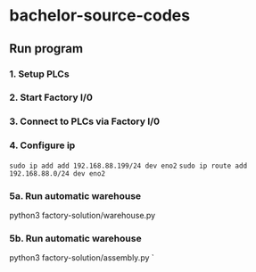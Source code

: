 # bachelor-source-codes

## Run program  
### 1. Setup PLCs 
### 2. Start Factory I/0 
### 3. Connect to PLCs via Factory I/0
### 4. Configure ip
`sudo ip add add 192.168.88.199/24 dev eno2`
`sudo ip route add 192.168.88.0/24 dev eno2`
### 5a. Run automatic warehouse  
python3 factory-solution/warehouse.py
### 5b. Run automatic warehouse  
python3 factory-solution/assembly.py
`
